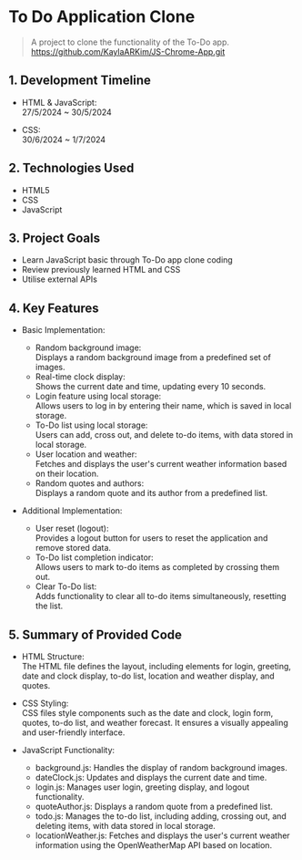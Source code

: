 # To Do Application Clone
>A project to clone the functionality of the To-Do app.</br>
>https://github.com/KaylaARKim/JS-Chrome-App.git



## 1. Development Timeline
- HTML & JavaScript:</br>27/5/2024 ~ 30/5/2024

- CSS:</br>30/6/2024 ~ 1/7/2024

## 2. Technologies Used
- HTML5
- CSS
- JavaScript
 
## 3. Project Goals
- Learn JavaScript basic through To-Do app clone coding
- Review previously learned HTML and CSS
- Utilise external APIs
 
## 4. Key Features
- Basic Implementation:
  - Random background image:</br>
    Displays a random background image from a predefined set of images.
  - Real-time clock display:</br>
    Shows the current date and time, updating every 10 seconds.
  - Login feature using local storage:</br>
    Allows users to log in by entering their name, which is saved in local storage.
  - To-Do list using local storage:</br>
    Users can add, cross out, and delete to-do items, with data stored in local storage.
  - User location and weather:</br>
    Fetches and displays the user's current weather information based on their location.
  - Random quotes and authors:</br>
    Displays a random quote and its author from a predefined list.

- Additional Implementation:
  - User reset (logout):</br>
    Provides a logout button for users to reset the application and remove stored data.
  - To-Do list completion indicator:</br>
    Allows users to mark to-do items as completed by crossing them out.
  - Clear To-Do list:</br>
    Adds functionality to clear all to-do items simultaneously, resetting the list.
 
## 5. Summary of Provided Code
- HTML Structure:</br>
  The HTML file defines the layout, including elements for login, greeting, date and clock display, to-do list, location and weather display, and quotes.
    
- CSS Styling:</br>
  CSS files style components such as the date and clock, login form, quotes, to-do list, and weather forecast. It ensures a visually appealing and user-friendly interface.
    
- JavaScript Functionality:</br>
  - background.js: Handles the display of random background images.
  - dateClock.js: Updates and displays the current date and time.
  - login.js: Manages user login, greeting display, and logout functionality.
  - quoteAuthor.js: Displays a random quote from a predefined list.
  - todo.js: Manages the to-do list, including adding, crossing out, and deleting items, with data stored in local storage.
  - locationWeather.js: Fetches and displays the user's current weather information using the OpenWeatherMap API based on location.
